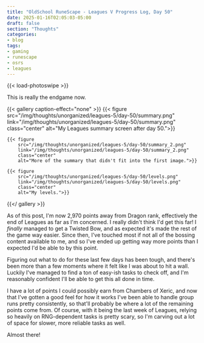 ```yaml
---
title: "OldSchool RuneScape - Leagues V Progress Log, Day 50"
date: 2025-01-16T02:05:03-05:00
draft: false
section: "Thoughts"
categories:
- blog
tags:
- gaming
- runescape
- osrs
- leagues
---
```


{{< load-photoswipe >}}

This is really the endgame now.

{{< gallery caption-effect="none" >}}
    {{< figure
        src="/img/thoughts/unorganized/leagues-5/day-50/summary.png"
        link="/img/thoughts/unorganized/leagues-5/day-50/summary.png"
        class="center"
        alt="My Leagues summary screen after day 50.">}}

    {{< figure
        src="/img/thoughts/unorganized/leagues-5/day-50/summary_2.png"
        link="/img/thoughts/unorganized/leagues-5/day-50/summary_2.png"
        class="center"
        alt="More of the summary that didn't fit into the first image.">}}

    {{< figure
        src="/img/thoughts/unorganized/leagues-5/day-50/levels.png"
        link="/img/thoughts/unorganized/leagues-5/day-50/levels.png"
        class="center"
        alt="My levels.">}}
{{</ gallery >}}

As of this post, I'm now 2,970 points away from Dragon rank, effectively the end of Leagues as far as I'm concerned. I really didn't think I'd get this far! I *finally* managed to get a Twisted Bow, and as expected it's made the rest of the game way easier. Since then, I've touched most if not all of the bossing content available to me, and so I've ended up getting way more points than I expected I'd be able to by this point.

Figuring out what to do for these last few days has been tough, and there's been more than a few moments where it felt like I was about to hit a wall. Luckily I've managed to find a ton of easy-ish tasks to check off, and I'm reasonably confident I'll be able to get this all done in time.

I have a lot of points I could possibly earn from Chambers of Xeric, and now that I've gotten a good feel for how it works I've been able to handle group runs pretty consistently, so that'll probably be where a lot of the remaining points come from. Of course, with it being the last week of Leagues, relying so heavily on RNG-dependent tasks is pretty scary, so I'm carving out a lot of space for slower, more reliable tasks as well.

Almost there!
